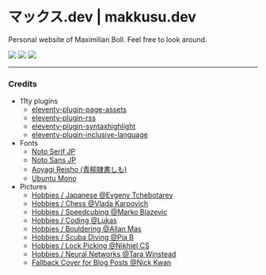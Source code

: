 # マックス.dev | makkusu.dev

Personal website of Maximilian Boll. Feel free to look around.

![](https://img.shields.io/badge/version-v1.1.2-brightgreen?style=for-the-badge)
![](https://img.shields.io/github/last-commit/MyXoToD/makkusu.dev?style=for-the-badge)
![](https://img.shields.io/github/actions/workflow/status/MyXoToD/makkusu.dev/deploy.yml?style=for-the-badge)

---

### Credits

- 11ty plugins
  - [eleventy-plugin-page-assets](https://github.com/maxboeck/eleventy-plugin-page-assets)
  - [eleventy-plugin-rss](https://www.11ty.dev/docs/plugins/rss/)
  - [eleventy-plugin-syntaxhighlight](https://github.com/11ty/eleventy-plugin-syntaxhighlight)
  - [eleventy-plugin-inclusive-language](https://github.com/11ty/eleventy-plugin-inclusive-language)
- Fonts
  - [Noto Serif JP](https://fonts.google.com/noto/specimen/Noto+Serif+JP)
  - [Noto Sans JP](https://fonts.google.com/noto/specimen/Noto+Sans+JP)
  - [Aoyagi Reisho (青柳隷書しも)](http://opentype.jp/aoyagireisho.htm)
  - [Ubuntu Mono](https://fonts.google.com/specimen/Ubuntu+Mono)
- Pictures
  - [Hobbies / Japanese @Evgeny Tchebotarev](https://www.pexels.com/de-de/foto/frau-unter-regenschirm-der-durch-die-strasse-geht-2187673/)
  - [Hobbies / Chess @Vlada Karpovich](https://www.pexels.com/de-de/foto/schach-brettspiel-schachbrett-schachfiguren-6114992/)
  - [Hobbies / Speedcubing @Marko Blazevic](https://www.pexels.com/de-de/foto/3x3-rubik-s-cube-auf-der-handflache-einer-person-erhohen-2875617/)
  - [Hobbies / Coding @Lukas](https://www.pexels.com/de-de/foto/person-die-macbook-pro-verwendet-574077/)
  - [Hobbies / Bouldering @Allan Mas](https://www.pexels.com/de-de/foto/ethnischer-mann-der-in-boulderhalle-trainiert-5383777/)
  - [Hobbies / Scuba Diving @Pia B](https://www.pexels.com/de-de/foto/foto-von-menschen-die-unter-wasser-schwimmen-3113226/)
  - [Hobbies / Lock Picking @Nikhiel CS](https://www.pexels.com/de-de/foto/graustufenfotografie-des-zahlenschlosses-411227/)
  - [Hobbies / Neural Networks @Tara Winstead](https://www.pexels.com/de-de/foto/hand-finger-zukunft-roboter-8386440/)
  - [Fallback Cover for Blog Posts @Nick Kwan](https://www.pexels.com/de-de/foto/beleuchteter-turm-2614818/)
